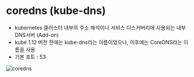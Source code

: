# coredns (kube-dns)

- kubernetes 클러스터 내부의 주소 해석이나 서비스 디스커버리에 사용되는 내부 DNS서버 (Add-on)
- kube 1.12 버전 전에는 kube-dns라는 이름이었으나, 이후에는 CoreDNS라는 이름을 사용
- 기본 포트 : 53

![coredns](https://github.com/user-attachments/assets/6ebc01fa-1e11-4911-91f0-34caae2d1abd)
